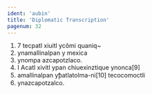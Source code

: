 ```yaml
---
ident: 'aubin'
title: 'Diplomatic Transcription'
pagenum: 32
---
```

1.    7 tecpatl xiuitl ycõmi quaniq~
2.    ynamallinalpan y mexica
3.	ynompa azcapotzlaco.
4.    I Acatl xivitl ypan chiuexinztique ynonca[9]
5.    amallinalpan yꝥatlatolma-ni[10] tecocomoctli
6.	ynazcapotzalco.
